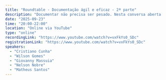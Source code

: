```yaml
---
title: "Roundtable - Documentação ágil e eficaz - 2ª parte"
description: "Documentar não precisa ser pesado. Nesta conversa aberta vamos partilhar experiências, práticas e ferramentas para criar documentação simples, prática e útil no dia a dia da equipa. O suficiente, no momento certo."
date: "2025-09-23"
time: "20:00-22:00"
location: "Online via YouTube"
type: "online"
recordingLink: "https://www.youtube.com/watch?v=vxFkYs0_SDc"
registrationLink: "https://www.youtube.com/watch?v=vxFkYs0_SDc"
speakers:
  - "Cristiano Cunha"
  - "Wilson Gomes"
  - "Giovanny Massuia"
  - "Nelson Nobre"
  - "Matheus Santos"
---
```

